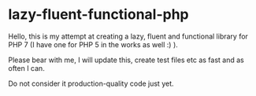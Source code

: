 # lazy-fluent-functional-php

Hello, this is my attempt at creating a lazy, fluent and functional library for PHP 7 (I have one for PHP 5 in the works as well :) ). 

Please bear with me, I will update this, create test files etc as fast and as often I can.

Do not consider it production-quality code just yet. 

